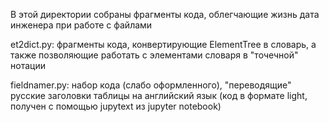 В этой директории собраны фрагменты кода, облегчающие жизнь дата инженера при работе с файлами

et2dict.py: фрагменты кода, конвертирующие ElementTree в словарь, а также позволяющие работать с элементами словаря в "точечной" нотации

fieldnamer.py: набор кода (слабо оформленного), "переводящие" русские заголовки таблицы на английский язык (код в формате light, получен с помощью jupytext из jupyter notebook)
